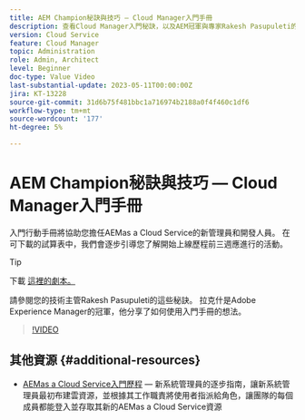 ```yaml
---
title: AEM Champion秘訣與技巧 — Cloud Manager入門手冊
description: 查看Cloud Manager入門秘訣，以及AEM冠軍與專家Rakesh Pasupuleti的入門手冊。
version: Cloud Service
feature: Cloud Manager
topic: Administration
role: Admin, Architect
level: Beginner
doc-type: Value Video
last-substantial-update: 2023-05-11T00:00:00Z
jira: KT-13228
source-git-commit: 31d6b75f481bbc1a716974b2188a0f4f460c1df6
workflow-type: tm+mt
source-wordcount: '177'
ht-degree: 5%

---
```



# AEM Champion秘訣與技巧 — Cloud Manager入門手冊

入門行動手冊將協助您擔任AEMas a Cloud Service的新管理員和開發人員。 在可下載的試算表中，我們會逐步引導您了解開始上線歷程前三週應進行的活動。

>[!TIP]
>
>下載 [這裡的劇本。](/help/cloud-service/assets/experts-resources/AEM-Cloud-Manager-Onboarding-Playbook.xlsx)

請參閱您的技術主管Rakesh Pasupuleti的這些秘訣。 拉克什是Adobe Experience Manager的冠軍，他分享了如何使用入門手冊的想法。

>[!VIDEO](https://video.tv.adobe.com/v/3419299?quality=12&learn=on)

## 其他資源 {#additional-resources}

* [AEMas a Cloud Service入門歷程](https://experienceleague.adobe.com/docs/experience-manager-cloud-service/content/onboarding/journey/overview.html)  — 新系統管理員的逐步指南，讓新系統管理員最初布建雲資源，並根據其工作職責將使用者指派給角色，讓團隊的每個成員都能登入並存取其新的AEMas a Cloud Service資源
